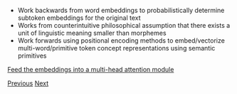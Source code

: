 - Work backwards from word embeddings to probabilistically determine subtoken embeddings for the original text
- Works from counterintuitive philosophical assumption that there exists a unit of linguistic meaning smaller than morphemes
- Work forwards using positional encoding methods to embed/vectorize multi-word/primitive token concept representations using semantic primitives

[Feed the embeddings into a multi-head attention module](Multi-Head-Attention-Mechanism)

[Previous](Embedding-Text-as-Ontology-Subgraph-Activations)
[Next](Embedding-Transition-Gradient.md)